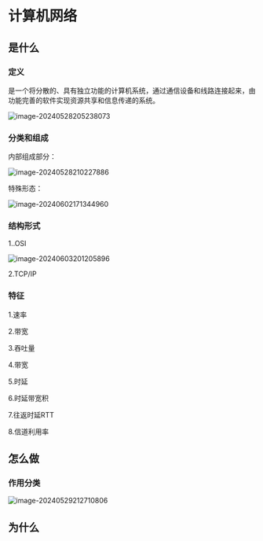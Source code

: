 # 计算机网络

## 是什么

### 定义

是一个将分散的、具有独立功能的计算机系统，通过通信设备和线路连接起来，由功能完善的软件实现资源共享和信息传递的系统。

![image-20240528205238073](../TyporaImage/image-20240528205238073.png)

### 分类和组成

内部组成部分：

![image-20240528210227886](../TyporaImage/image-20240528210227886.png)

特殊形态：

![image-20240602171344960](../TyporaImage/image-20240602171344960.png)

### 结构形式

1..OSI

![image-20240603201205896](../TyporaImage/image-20240603201205896.png)

2.TCP/IP



### 特征

1.速率

2.带宽

3.吞吐量

4.带宽

5.时延

6.时延带宽积

7.往返时延RTT

8.信道利用率

## 怎么做

### 作用分类

![image-20240529212710806](../TyporaImage/image-20240529212710806.png)

## 为什么